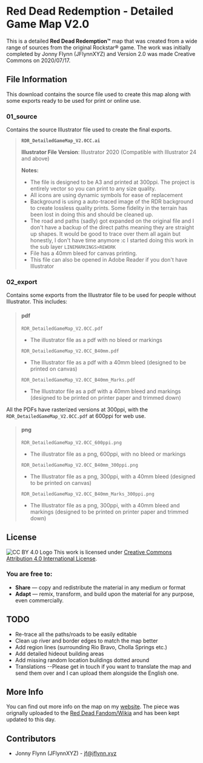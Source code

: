 
Red Dead Redemption - Detailed Game Map V2.0
===================
This is a detailed **Red Dead Redemption™** map that was created from a wide range of sources from the original Rockstar® game. The work was initially completed by Jonny Flynn (JFlynnXYZ) and Version 2.0 was made Creative Commons on 2020/07/17. 

File Information
-------------

This download contains the source file used to create this map along with some exports ready to be used for print or online use. 

### 01_source
Contains the source Illustrator file used to create the final exports. 
>**`RDR_DetailedGameMap_V2.0CC.ai`**
>
> **Illustrator File Version**: Illustrator 2020 (Compatible with Illustrator 24 and above)
> 
> **Notes:** 
> - The file is designed to be A3 and printed at 300ppi. The project is entirely vector so you can print to any size quality.
> - All icons are using dynamic symbols for ease of replacement
> - Background is using a auto-traced image of the RDR background to create lossless quality prints. Some fidelity in the terrain has been lost in doing this and should be cleaned up.
> - The road and paths (sadly) got expanded on the original file and I don't have a backup of the direct paths meaning they are straight up shapes. It would be good to trace over them all again but honestly, I don't have time anymore :c I started doing this work in the sub layer `LINEMARKINGS>REWORK`
> - File has a 40mm bleed for canvas printing.
> - This file can also be opened in Adobe Reader if you don't have Illustrator
### 02_export
Contains some exports from the Illustrator file to be used for people without Illustrator. This includes:
> #### pdf
>  `RDR_DetailedGameMap_V2.0CC.pdf`
>  - The illustrator file as a pdf with no bleed or markings
>  
>  `RDR_DetailedGameMap_V2.0CC_B40mm.pdf`
>  - The Illustrator file as a pdf with a 40mm bleed (designed to be printed on canvas)
>
> `RDR_DetailedGameMap_V2.0CC_B40mm_Marks.pdf`
>  - The Illustrator file as a pdf with a 40mm bleed and markings (designed to be printed on printer paper and trimmed down)

All the PDFs have rasterized versions at 300ppi, with the `RDR_DetailedGameMap_V2.0CC.pdf` at 600ppi for web use.

>  #### png
>  `RDR_DetailedGameMap_V2.0CC_600ppi.png`
>  - The illustrator file as a png, 600ppi, with no bleed or markings
>  
>  `RDR_DetailedGameMap_V2.0CC_B40mm_300ppi.png`
>  - The Illustrator file as a png, 300ppi, with a 40mm bleed (designed to be printed on canvas)
>
> `RDR_DetailedGameMap_V2.0CC_B40mm_Marks_300ppi.png`
>  - The Illustrator file as a png, 300ppi, with a 40mm bleed and markings (designed to be printed on printer paper and trimmed down)

License
-------------
![CC BY 4.0 Logo](https://i.creativecommons.org/l/by/3.0/88x31.png)
This work is licensed under [Creative Commons Attribution 4.0 International License](https://creativecommons.org/licenses/by/4.0/). 

### You are free to:

-   **Share**  — copy and redistribute the material in any medium or format
-   **Adapt**  — remix, transform, and build upon the material for any purpose, even commercially.

TODO
-------------
- Re-trace all the paths/roads to be easily editable
- Clean up river and border edges to match the map better
- Add region lines (surrounding Rio Bravo, Cholla Springs etc.)
- Add detailed hideout building areas
- Add missing random location buildings dotted around
- Translations
--Please get in touch if you want to translate the map and send them over and I can upload them alongside the English one.

More Info
-------------
You can find out more info on the map on my [website](https://jflynn.xyz/portfolio/rdr-detailed-game-map/). The piece was orignally uploaded to the [Red Dead Fandom/Wikia](https://reddead.fandom.com/wiki/Locations_in_Redemption?file=Red-Dead-Redemption-Detailed-Game-Map.jpg) and has been kept updated to this day.

Contributors
-------------
- Jonny Flynn (JFlynnXYZ) - [jf@jflynn.xyz](mailto:jf@jflynn.xyz)